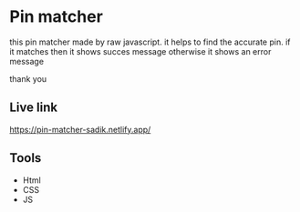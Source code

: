 
# Pin matcher

this pin matcher made by raw javascript. it helps to find the accurate pin.
if it matches then it shows succes message otherwise it shows an error message

thank you


## Live link
https://pin-matcher-sadik.netlify.app/
## Tools

- Html
- CSS
- JS

